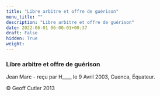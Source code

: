 ```yaml
---
title: "Libre arbitre et offre de guérison"
menu_title: ""
description: "Libre arbitre et offre de guérison"
date: 2022-06-01 06:00:01+00:37
draft: False
hidden: True
weight:
---
```

### Libre arbitre et offre de guérison

Jean Marc - reçu par H____ le 9 Avril 2003, Cuenca, Équateur.



© Geoff Cutler 2013